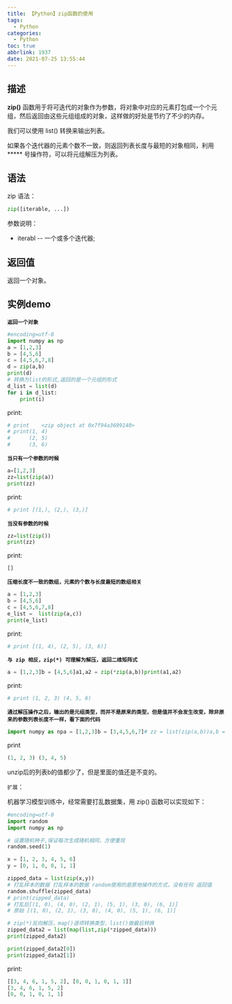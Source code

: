 ```yaml
---
title: 【Python】zip函数的使用
tags:
  - Python
categories:
  - Python
toc: true
abbrlink: 1937
date: 2021-07-25 13:55:44
---
```


## 描述

**zip()** 函数用于将可迭代的对象作为参数，将对象中对应的元素打包成一个个元组，然后返回由这些元组组成的对象，这样做的好处是节约了不少的内存。

我们可以使用 list() 转换来输出列表。

<!--more-->

如果各个迭代器的元素个数不一致，则返回列表长度与最短的对象相同，利用 ***** 号操作符，可以将元组解压为列表。

## 语法

zip 语法：

```python
zip([iterable, ...])
```

参数说明：

* iterabl -- 一个或多个迭代器;

## 返回值

返回一个对象。

## 实例demo

 **`返回一个对象`**

```python
#encoding=utf-8
import numpy as np
a = [1,2,3]
b = [4,5,6]
c = [4,5,6,7,8]
d = zip(a,b)
print(d)
# 转换为list的形式,返回的是一个元组的形式
d_list = list(d)
for i in d_list:
    print(i)
```

print:

```python
# print    <zip object at 0x7f94a3699140>
# print(1, 4)
#      (2, 5)
#      (3, 6)
```

**`当只有一个参数的时候`**

```python
a=[1,2,3]
zz=list(zip(a))
print(zz)
```

print:

```python
# print [(1,), (2,), (3,)]
```

**`当没有参数的时候`**

```python
zz=list(zip())
print(zz)
```

print:

```python
[]
```

**`压缩长度不一致的数组，元素的个数与长度最短的数组相关`**

```python
a = [1,2,3]
b = [4,5,6]
c = [4,5,6,7,8]
e_list =  list(zip(a,c))
print(e_list)
```

print:

```python
# print [(1, 4), (2, 5), (3, 6)]
```

**`与 zip 相反，zip(*) 可理解为解压，返回二维矩阵式`**

```python
a = [1,2,3]b = [4,5,6]a1,a2 = zip(*zip(a,b))print(a1,a2)
```

print:

```python
# print (1, 2, 3) (4, 5, 6)
```

**`通过解压操作之后，输出的是元组类型，而并不是原来的类型，但是值并不会发生改变，除非原来的参数列表长度不一样，看下面的代码`**

```python
import numpy as npa = [1,2,3]b = [3,4,5,6,7]# zz = list(zip(a,b))a,b = zip(*zip(a,b))print(a,b)
```

print

```python
(1, 2, 3) (3, 4, 5)
```

unzip后的列表b的值都少了，但是里面的值还是不变的。



`扩展`：

机器学习模型训练中，经常需要打乱数据集，用 zip() 函数可以实现如下：

```python
#encoding=utf-8
import random
import numpy as np

# 设置随机种子,保证每次生成随机相同，方便重现
random.seed(1)

x = [1, 2, 3, 4, 5, 6]
y = [0, 1, 0, 0, 1, 1]

zipped_data = list(zip(x,y))
# 打乱样本的数据 打乱样本的数据 random使用的是原地操作的方式，没有任何 返回值
random.shuffle(zipped_data)
# print(zipped_data)
# 打乱后[(1, 0), (4, 0), (2, 1), (5, 1), (3, 0), (6, 1)]
# 原始 [(1, 0), (2, 1), (3, 0), (4, 0), (5, 1), (6, 1)]

# zip(*)反向解压，map()逐项转换类型，list()做最后转换
zipped_data2 = list(map(list,zip(*zipped_data)))
print(zipped_data2)

print(zipped_data2[0])
print(zipped_data2[1])
```

print:

```python
[[3, 4, 6, 1, 5, 2], [0, 0, 1, 0, 1, 1]]
[3, 4, 6, 1, 5, 2]
[0, 0, 1, 0, 1, 1]
```
